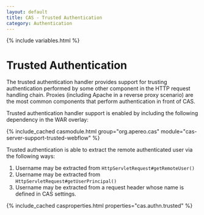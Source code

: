 ```yaml
---
layout: default
title: CAS - Trusted Authentication
category: Authentication
---
```

{% include variables.html %}

# Trusted Authentication

The trusted authentication handler provides support for trusting authentication performed by some other component
in the HTTP request handling chain. Proxies (including Apache in a reverse proxy scenario) are the most common
components that perform authentication in front of CAS.

Trusted authentication handler support is enabled by including the following dependency in the WAR overlay:

{% include_cached casmodule.html group="org.apereo.cas" module="cas-server-support-trusted-webflow" %}

Trusted authentication is able to extract the remote authenticated user via the following ways:

1. Username may be extracted from `HttpServletRequest#getRemoteUser()`
2. Username may be extracted from `HttpServletRequest#getUserPrincipal()`
3. Username may be extracted from a request header whose name is defined in CAS settings.

{% include_cached casproperties.html properties="cas.authn.trusted" %}
